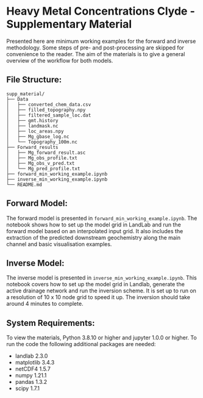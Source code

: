 # Heavy Metal Concentrations Clyde - Supplementary Material

Presented here are minimum working examples for the forward and inverse methodology. Some steps of pre- and post-processing are skipped for convenience to the reader. The aim of the materials is to give a general overview of the workflow for both models.

## File Structure:
```
supp_material/
├── Data
│   ├── converted_chem_data.csv
│   ├── filled_topography.npy
│   ├── filtered_sample_loc.dat
│   ├── gmt.history
│   ├── landmask.nc
│   ├── loc_areas.npy
│   ├── Mg_gbase_log.nc
│   └── Topography_100m.nc
├── Forward_results
│   ├── Mg_forward_result.asc
│   ├── Mg_obs_profile.txt
│   ├── Mg_obs_v_pred.txt
│   └── Mg_pred_profile.txt
├── forward_min_working_example.ipynb
├── inverse_min_working_example.ipynb
└── README.md
```

## Forward Model:

The forward model is presented in `forward_min_working_example.ipynb`. The notebook shows how to set up the model grid in LandLab and run the forward model based on an interpolated input grid. It also includes the extraction of the predicted downstream geochemistry along the main channel and basic visualisation examples.

## Inverse Model:

The inverse model is presented in `inverse_min_working_example.ipynb`. This notebook covers how to set up the model grid in Landlab, generate the active drainage network and run the inversion scheme. It is set up to run on a resolution of 10 x 10 node grid to speed it up. The inversion should take around 4 minutes to complete.


## System Requirements:
To view the materials, Python 3.8.10 or higher and jupyter 1.0.0 or higher.
To run the code the following additional packages are needed:

- landlab 2.3.0
- matplotlib 3.4.3
- netCDF4 1.5.7
- numpy 1.21.1
- pandas 1.3.2
- scipy 1.7.1


